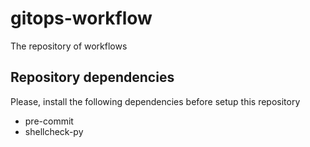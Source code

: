 # gitops-workflow
The repository of workflows

## Repository dependencies
Please, install the following dependencies before setup this repository

* pre-commit
* shellcheck-py
